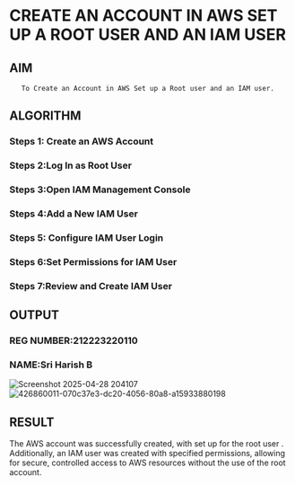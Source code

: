  # CREATE AN  ACCOUNT IN AWS SET UP A ROOT USER AND AN IAM USER 
  ## AIM
       To Create an Account in AWS Set up a Root user and an IAM user.


## ALGORITHM
 ### Steps 1: Create an AWS Account
 ### Steps 2:Log In as Root User
 ### Steps 3:Open IAM Management Console
 ### Steps 4:Add a New IAM User
 ### Steps 5: Configure IAM User Login
 ### Steps 6:Set Permissions for IAM User
 ### Steps 7:Review and Create IAM User


## OUTPUT
### REG NUMBER:212223220110
### NAME:Sri Harish B
![Screenshot 2025-04-28 204107](https://github.com/user-attachments/assets/ff125748-c99d-41ad-8595-1fd792816d56)
![426860011-070c37e3-dc20-4056-80a8-a15933880198](https://github.com/user-attachments/assets/126bb1f9-30f3-40d1-b2a2-fc60d5e81789)

## RESULT
  The AWS account was successfully created, with set up for the root user . Additionally, an IAM user was created with specified permissions, allowing for secure, controlled access to AWS resources without the use of the root account.




